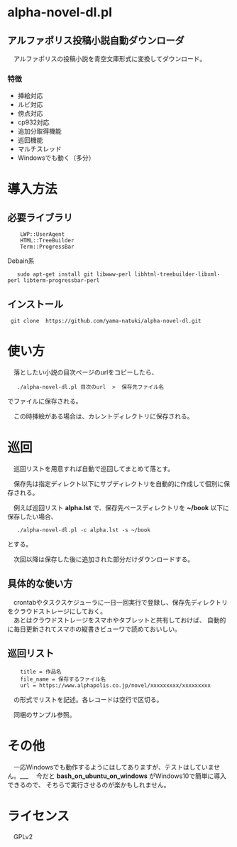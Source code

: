 alpha-novel-dl.pl
===============================

アルファポリス投稿小説自動ダウンローダ
-------------------------------

　アルファポリスの投稿小説を青空文庫形式に変換してダウンロード。

### 特徴

- 挿絵対応
- ルビ対応
- 傍点対応
- cp932対応
- 追加分取得機能
- 巡回機能
- マルチスレッド
- Windowsでも動く（多分）

# 導入方法

## 必要ライブラリ

```
    LWP::UserAgent
    HTML::TreeBuilder
    Term::ProgressBar
```

Debain系

`    sudo apt-get install git libwww-perl libhtml-treebuilder-libxml-perl libterm-progressbar-perl ` 

## インストール

`  git clone  https://github.com/yama-natuki/alpha-novel-dl.git `

# 使い方

　落としたい小説の目次ページのurlをコピーしたら、

`    ./alpha-novel-dl.pl 目次のurl  >  保存先ファイル名 `

でファイルに保存される。

　この時挿絵がある場合は、カレントディレクトリに保存される。

# 巡回

　巡回リストを用意すれば自動で巡回してまとめて落とす。

　保存先は指定ディレクト以下にサブディレクトリを自動的に作成して個別に保存される。

　例えば巡回リスト **alpha.lst** で、保存先ベースディレクトリを **~/book** 以下に保存したい場合、

`    ./alpha-novel-dl.pl -c alpha.lst -s ~/book `

とする。

　次回以降は保存した後に追加された部分だけダウンロードする。

## 具体的な使い方

　crontabやタスクスケジューラに一日一回実行で登録し、保存先ディレクトリをクラウドストレージにしておく。  
　あとはクラウドストレージをスマホやタブレットと共有しておけば、
自動的に毎日更新されてスマホの縦書きビューワで読めておいしい。

## 巡回リスト

```
    title = 作品名
    file_name = 保存するファイル名
    url = https://www.alphapolis.co.jp/novel/xxxxxxxxx/xxxxxxxxx
```
　の形式でリストを記述。各レコードは空行で区切る。

　同梱のサンプル参照。

# その他

　一応Windowsでも動作するようにはしてありますが、テストはしていません。___
　今だと **bash_on_ubuntu_on_windows** がWindows10で簡単に導入できるので、
そちらで実行させるのが楽かもしれません。

# ライセンス
　GPLv2

